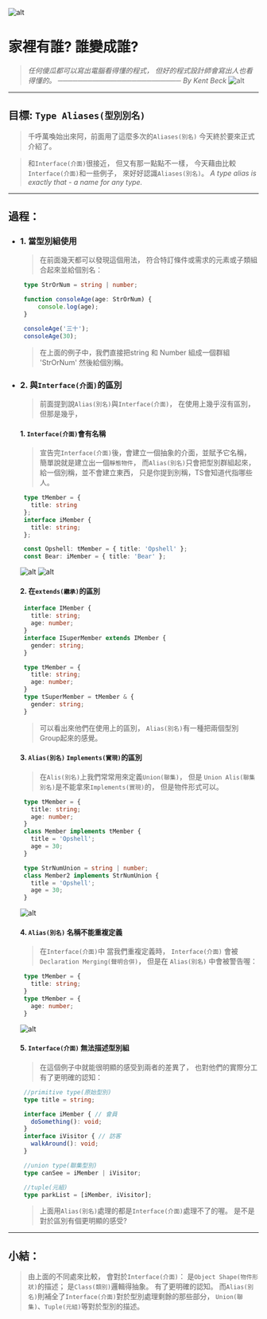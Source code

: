 ![alt](https://)

# 家裡有誰? 誰變成誰?
> *任何傻瓜都可以寫出電腦看得懂的程式，*
> *但好的程式設計師會寫出人也看得懂的。*
> *───────────────────────── By Kent Beck*
![alt](https://)

---
## 目標: `Type Aliases(型別別名)`
   > 千呼萬喚始出來阿，前面用了這麼多次的`Aliases(別名)`
   > 今天終於要來正式介紹了。

   > 和`Interface(介面)`很接近，
   > 但又有那一點點不一樣，
   > 今天藉由比較`Interface(介面)`和一些例子，
   > 來好好認識`Aliases(別名)`。
   > *A type alias is exactly that - a name for any type.*

---
## 過程：
- ### 1. 當型別組使用
   > 在前面幾天都可以發現這個用法，
   > 符合特訂條件或需求的元素或子類組合起來並給個別名：
   ```typescript
    type StrOrNum = string | number;

    function consoleAge(age: StrOrNum) {
        console.log(age);
    }

    consoleAge('三十');
    consoleAge(30);
   ```
   > 在上面的例子中，我們直接把string 和 Number
   > 組成一個群組 'StrOrNum' 然後給個別稱。

- ### 2. 與`Interface(介面)`的區別
   > 前面提到說`Alias(別名)`與`Interface(介面)`，
   > 在使用上幾乎沒有區別，但那是幾乎，

   #### 1. `Interface(介面)`會有名稱
   > 宣告完`Interface(介面)`後，會建立一個抽象的介面，並賦予它名稱，
   > 簡單說就是建立出一個`靜態物件`，
   > 而`Alias(別名)`只會把型別群組起來，給一個別稱，並不會建立東西，
   > 只是你提到別稱，TS會知道代指哪些人。
   ```typescript
    type tMember = {
      title: string
    };
    interface iMember {
      title: string;
    };

    const Opshell: tMember = { title: 'Opshell' };
    const Bear: iMember = { title: 'Bear' };

   ```
   ![alt](https://)
   ![alt](https://)

   #### 2. 在`extends(繼承)`的區別
   ```typescript
    interface IMember {
      title: string;
      age: number;
    }
    interface ISuperMember extends IMember {
      gender: string;
    }

    type tMember = {
      title: string;
      age: number;
    }
    type tSuperMember = tMember & {
      gender: string;
    }
   ```
   > 可以看出來他們在使用上的區別，
   > `Alias(別名)`有一種把兩個型別Group起來的感覺。

   #### 3. `Alias(別名)` `Implements(實現)`的區別
   > 在`Alis(別名)`上我們常常用來定義`Union(聯集)`，
   > 但是 `Union Alis(聯集別名)`是不能拿來`Implements(實現)`的，
   > 但是物件形式可以。
   ```typescript
    type tMember = {
      title: string;
      age: number;
    }
    class Member implements tMember {
      title = 'Opshell';
      age = 30;
    }

    type StrNumUnion = string | number;
    class Member2 implements StrNumUnion {
      title = 'Opshell';
      age = 30;
    }
   ```
   ![alt](https://)

   #### 4. `Alias(別名)` 名稱不能重複定義
   > 在`Interface(介面)`中 當我們重複定義時，
   > `Interface(介面)` 會被 `Declaration Merging(聲明合併)`，
   > 但是在 `Alias(別名)` 中會被警告喔：
   ```typescript
    type tMember = {
      title: string;
    }
    type tMember = {
      age: number;
    }
   ```
   ![alt](https://)

   #### 5. `Interface(介面)` 無法描述型別組
   > 在這個例子中就能很明顯的感受到兩者的差異了，
   > 也對他們的實際分工有了更明確的認知：
   ```typescript
    //primitive type(原始型別)
    type title = string;

    interface iMember { // 會員
      doSomething(): void;
    }
    interface iVisitor { // 訪客
      walkAround(): void;
    }

    //union type(聯集型別)
    type canSee = iMember | iVisitor;

    //tuple(元組)
    type parkList = [iMember, iVisitor];
   ```
   > 上面用`Alias(別名)`處理的都是`Interface(介面)`處理不了的喔。
   > 是不是對於區別有個更明顯的感受?

---
## 小結：
   > 由上面的不同處來比較，
   > 會對於`Interface(介面)`：
   > 是`Object Shape(物件形狀)`的描述；
   > 是`Class(類別)`邏輯得抽象。
   > 有了更明確的認知。
   > 而`Alias(別名)`則補全了`Interface(介面)`對於型別處理剩餘的那些部分，
   > `Union(聯集)`、`Tuple(元組)`等對於型別的描述。
